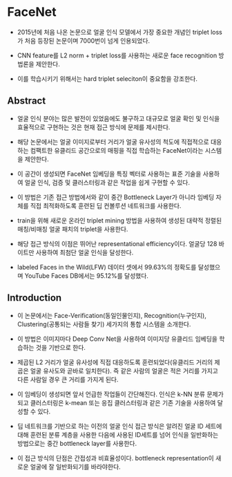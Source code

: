 # FaceNet #

- 2015년에 처음 나온 논문으로 얼굴 인식 모델에서 가장 중요한 개념인 triplet loss가 처음 등장된 논문이며 7000번이 넘게 인용되었다.

- CNN feature를 L2 norm + triplet loss를 사용하는 새로운 face recognition 방법론을 제안한다.

- 이를 학습시키기 위해서는 hard triplet seleciton이 중요함을 강조한다.

## Abstract ## 

- 얼굴 인식 분야는 많은 발전이 있었음에도 불구하고 대규모로 얼굴 확인 및 인식을 효율적으로 구현하는 것은 현재 접근 방식에 문제를 제시한다.

- 해당 논문에서는 얼굴 이미지로부터 거리가 얼굴 유사성의 척도에 직접적으로 대응하는 컴팩트한 유클리드 공간으로의 매핑을 직접 학습하는 FaceNet이라는 시스템을 제안한다.

- 이 공간이 생성되면 FaceNet 임베딩을 특징 벡터로 사용하는 표준 기술을 사용하여 얼굴 인식, 검증 및 클러스터링과 같은 작업을 쉽게 구현할 수 있다.

- 이 방법은 기존 접근 방법에서와 같이 중간 Bottleneck Layer가 아니라 임베딩 자체를 직접 최적화하도록 훈련된 딥 컨볼루션 네트워크를 사용한다.

- train을 위해 새로운 온라인 triplet mining 방법을 사용하여 생성된 대략적 정렬된 매칭/비매칭 얼굴 패치의 triplet을 사용한다.

- 해당 접근 방식의 이점은 뛰어난 representational efficiency이다. 얼굴당 128 바이트만 사용하여 최첨단 얼굴 인식을 달성한다.

- labeled Faces in the Wild(LFW) 데이터 셋에서 99.63%의 정확도를 달성했으며 YouTube Faces DB에서는 95.12%를 달성했다.

## Introduction ## 

- 이 논문에서는 Face-Verification(동일인물인지), Recognition(누구인지), Clustering(공통되는 사람들 찾기) 세가지의 통합 시스템을 소개한다.

- 이 방법은 이미지마다 Deep Conv Net을 사용하여 이미지당 유클리드 임베딩을 학습하는 것을 기반으로 한다.

- 제곱된 L2 거리가 얼굴 유사성에 직접 대응하도록 훈련되었다(유클리드 거리의 제곱은 얼굴 유사도와 곧바로 일치한다). 즉 같은 사람의 얼굴은 적은 거리를 가지고 다른 사람일 경우 큰 거리를 가지게 된다.

- 이 임베딩이 생성되면 앞서 언급한 작업들이 간단해진다. 인식은 k-NN 분류 문제가 되고 클러스터링은 k-mean 또는 응집 클러스터링과 같은 기존 기술을 사용하여 달성할 수 있다.

- 딥 네트워크를 기반으로 하는 이전의 얼굴 인식 접근 방식은 알려진 얼굴 ID 세트에 대해 훈련된 분류 계층을 사용한 다음에 사용된 ID세트를 넘어 인식을 일반화하는 방법으로는 중간 bottleneck layer를 사용한다.

- 이 접근 방식의 단점은 간접성과 비효율성이다. bottleneck representation이 새로운 얼굴에 잘 일반화되기를 바라야한다.










